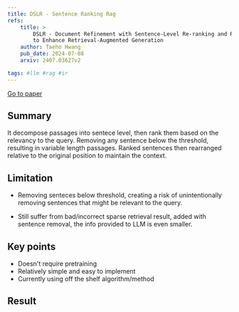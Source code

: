 ```yaml
---
title: DSLR - Sentence Ranking Rag
refs:
    title: >
        DSLR - Document Refinement with Sentence-Level Re-ranking and Reconstruction 
        to Enhance Retrieval-Augmented Generation
    author: Taeho Hwang
    pub_date: 2024-07-08
    arxiv: 2407.03627v2 

tags: #llm #rag #ir
---
```


[Go to paper](https://arxiv.org/abs/2407.03627v2)

## Summary 

It decompose passages into sentece level, then rank them based on the relevancy to the query.
Removing any sentence below the threshold, resulting in variable length passages.
Ranked sentences then rearranged relative to the original position to maintain the context.


## Limitation

- Removing senteces below threshold, creating a risk of unintentionally removing 
sentences that might be relevant to the query.

- Still suffer from bad/incorrect sparse retrieval result,
added with sentence removal, the info provided to LLM is even smaller.


## Key points
 - Doesn't require pretraining
 - Relatively simple and easy to implement
 - Currently using off the shelf algorithm/method


## Result
